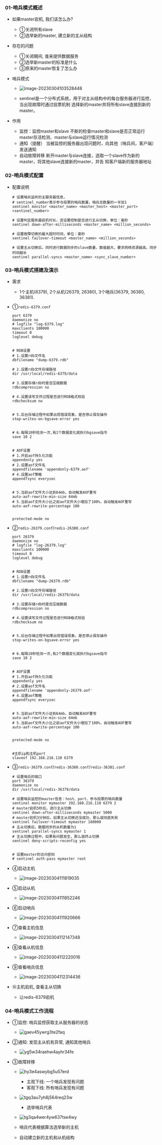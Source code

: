 ### 01-哨兵模式概述

* 如果master宕机, 我们该怎么办?

  * ①关闭所有slave
  * ②选举新的master, 建立新的主从结构

* 存在的问题

  * ①关闭期间, 谁来提供数据服务
  * ②选举新master的标准是什么
  * ③原来的master恢复了怎么办

* 哨兵模式

  * ![image-20230304103528448](https://qiuzhiwei1989.oss-cn-hangzhou.aliyuncs.com/WH220718/image-20230304103528448.png)

  * sentinel是一个分布式系统，用于对主从结构中的每台服务器进行监控，当出现故障时通过投票机制 选择新的master并将所有slave连接到新的master。

* 作用

  * 监控：监控master和slave 不断的检查master和slave是否正常运行 master存活检测、master与slave运行情况检测 
  * 通知（提醒） 当被监控的服务器出现问题时，向其他（哨兵间，客户端）发送通知 
  * 自动故障转移 断开master与slave连接，选取一个slave作为新的master，将其他slave连接新的master，并告 知客户端新的服务器地址





### 02-哨兵模式配置

* 配置说明

  ```
  # 设置哨兵监听的主服务器信息，
  # sentinel_number表示参与投票的哨兵数量，哨兵总数量的一半加1
  sentinel monitor <master_name> <master_host> <master_port> <sentinel_number>
  
  # 设置判定服务器宕机时长，该设置控制是否进行主从切换，单位：毫秒
  sentinel down-after-milliseconds <master_name> <million_seconds>
  
  # 设置故障切换的最大超时时间，单位：毫秒
  sentinel failover-timeout <master_name> <million_seconds>
  
  # 设置主从切换后，同时进行数据同步的slave数量，数值越大，要求网络资源越高，同步时间越长
  sentinel parallel-syncs <master_name> <sync_slave_number>
  ```

  



### 03-哨兵模式搭建及演示

* 需求

  * 1个主机(6379), 2个从机(26379, 26380), 3个哨兵(36379, 36380, 36381).

* ①`redis-6379.conf`

  ```
  port 6379
  daemonize no
  # logfile "log-6379.log"
  maxclients 100000
  timeout 0
  loglevel debug
  
  
  # RDB设置
  # 1.设置rdb文件名
  dbfilename "dump-6379.rdb"
  
  # 2.设置rdb文件存储路径
  dir /usr/local/redis-6379/data
  
  # 3.设置存储rdb时是否压缩数据
  rdbcompression no
  
  # 4.设置读写文件过程是否进行RDB格式校验
  rdbchecksum no
  
  
  # 5.后台存储过程中如果出现错误现象，是否停止保存操作
  stop-writes-on-bgsave-error yes
  
  
  # 6.每隔10秒检测一次,有2个数据变化就执行bgsave指令
  save 10 2
  
  
  # AOF设置
  # 1.开启aof持久化功能
  appendonly yes
  # 2.设置aof文件名
  appendfilename 'appendonly-6379.aof'
  # 4.设置aof策略
  appendfsync everysec
  
  
  # 5.当前aof文件大小达到64mb，自动触发AOF重写
  auto-aof-rewrite-min-size 64mb
  # 5.当前aof文件大小比之前aof文件大小增加了100%，自动触发AOF重写
  auto-aof-rewrite-percentage 100
  
  
  protected-mode no
  ```

  

* ②`redis-26379.conf`/`redis-26380.conf`

  ```
  port 26379
  daemonize no
  # logfile "log-26379.log"
  maxclients 100000
  timeout 0
  loglevel debug
  
  
  # RDB设置
  # 1.设置rdb文件名
  dbfilename "dump-26379.rdb"
  
  # 2.设置rdb文件存储路径
  dir /usr/local/redis-26379/data
  
  # 3.设置存储rdb时是否压缩数据
  rdbcompression no
  
  # 4.设置读写文件过程是否进行RDB格式校验
  rdbchecksum no
  
  
  # 5.后台存储过程中如果出现错误现象，是否停止保存操作
  stop-writes-on-bgsave-error yes
  
  
  # 6.每隔10秒检测一次,有2个数据变化就执行bgsave指令
  save 10 2
  
  
  # AOF设置
  # 1.开启aof持久化功能
  appendonly yes
  # 2.设置aof文件名
  appendfilename 'appendonly-26379.aof'
  # 4.设置aof策略
  appendfsync everysec
  
  
  # 5.当前aof文件大小达到64mb，自动触发AOF重写
  auto-aof-rewrite-min-size 64mb
  # 5.当前aof文件大小比之前aof文件大小增加了100%，自动触发AOF重写
  auto-aof-rewrite-percentage 100
  
  
  protected-mode no
  
  
  #主机ip和主机port
  slaveof 192.168.216.110 6379
  ```

  

* ③`redis-36379.conf`/`redis-36380.conf`/`redis-36381.conf`

  ```
  # 设置哨兵的端口
  port 36379
  daemonize no
  dir /usr/local/redis-36379/data
  
  # 设置哨兵监控的master信息：host、port、参与投票的哨兵数量
  sentinel monitor mymaster 192.168.216.110 6379 2
  # master宕机5秒后，进行主从切换
  sentinel down-after-milliseconds mymaster 5000
  # master宕机3分钟后，如果主从切换还没成功，那么就彻底失败
  sentinel failover-timeout mymaster 180000
  # 主从切换后，数据同步的从机数量为1
  sentinel parallel-syncs mymaster 1
  # 主从切换过程中，如果有问题发生，那么就终止切换
  sentinel deny-scripts-reconfig yes
  
  
  # 设置master的访问密码
  # sentinel auth-pass mymaster root
  ```

* ④启动主机

  * ![image-20230304111819035](https://qiuzhiwei1989.oss-cn-hangzhou.aliyuncs.com/WH220718/image-20230304111819035.png)

* ⑤启动从机

  * ![image-20230304111852246](https://qiuzhiwei1989.oss-cn-hangzhou.aliyuncs.com/WH220718/image-20230304111852246.png)

* ⑥启动哨兵

  * ![image-20230304111920666](https://qiuzhiwei1989.oss-cn-hangzhou.aliyuncs.com/WH220718/image-20230304111920666.png)

* ⑦查看主机信息

  * ![image-20230304112147348](https://qiuzhiwei1989.oss-cn-hangzhou.aliyuncs.com/WH220718/image-20230304112147348.png)

* ⑧查看从机信息

  * ![image-20230304112220016](https://qiuzhiwei1989.oss-cn-hangzhou.aliyuncs.com/WH220718/image-20230304112220016.png)

* ⑨查看哨兵信息

  * ![image-20230304112314436](https://qiuzhiwei1989.oss-cn-hangzhou.aliyuncs.com/WH220718/image-20230304112314436.png)

* ⑩主机宕机, 查看主从切换

  * 让redis-6379宕机





### 04-哨兵模式工作流程

* ①监控: 哨兵监控获取主从服务器的状态
  * ![gaev45ywrg3te2faq](https://cdn.staticaly.com/gh/quinhua/pics@main/markdown/gaev45ywrg3te2faq.285i5ebd4kis.webp)

* ②通知: 发现主从机有异常, 通知其他哨兵
  * ![yg5w34raehw4ayhr34fe](https://cdn.staticaly.com/gh/quinhua/pics@main/markdown/yg5w34raehw4ayhr34fe.4pbj1srcdls0.webp)

* ③故障转移

  * ![hy3e4aswybg5u57erd](https://cdn.staticaly.com/gh/quinhua/pics@main/markdown/hy3e4aswybg5u57erd.5xzg2h3zc080.webp)
    * 主观下线: 一个哨兵发现有问题
    * 客观下线: 所有哨兵发现有问题

  * ![tgq3au7yh8j564req23w](https://cdn.staticaly.com/gh/quinhua/pics@main/markdown/tgq3au7yh8j564req23w.47b568dp0l80.webp)
    * 选举哨兵代表

  * ![tg3qa4wer4yw637tse4wy](https://cdn.staticaly.com/gh/quinhua/pics@main/markdown/tg3qa4wer4yw637tse4wy.4dfb4qkmxo80.webp)

  * 哨兵代表根据算法选举新的主机
  * 自动建立新的主机和从机结构